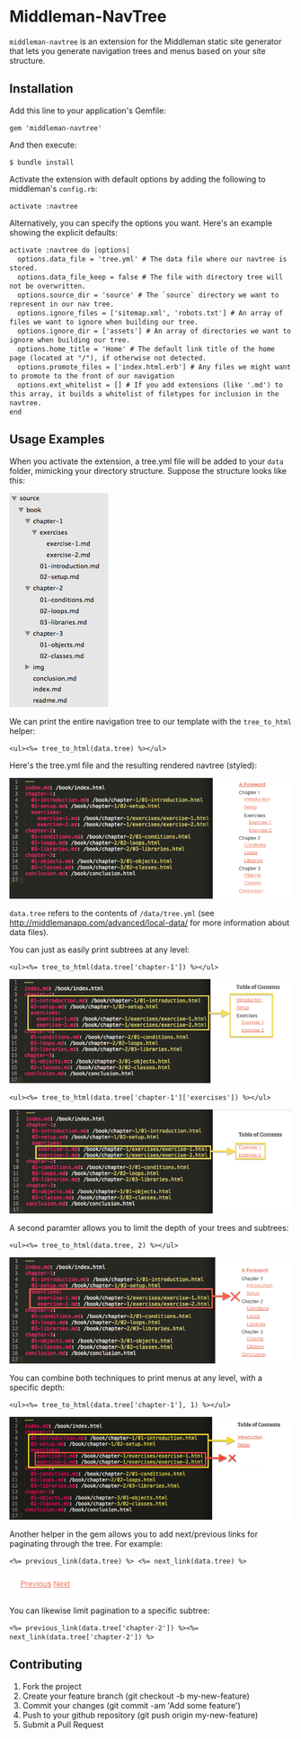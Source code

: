 # Middleman-NavTree

`middleman-navtree` is an extension for the Middleman static site generator that lets you generate navigation trees and menus based on your site structure.

## Installation

Add this line to your application's Gemfile:

    gem 'middleman-navtree'

And then execute:

    $ bundle install

Activate the extension with default options by adding the following to middleman's `config.rb`:

    activate :navtree

Alternatively, you can specify the options you want. Here's an example showing the explicit defaults:

    activate :navtree do |options|
      options.data_file = 'tree.yml' # The data file where our navtree is stored.
      options.data_file_keep = false # The file with directory tree will not be overwritten.
      options.source_dir = 'source' # The `source` directory we want to represent in our nav tree.
      options.ignore_files = ['sitemap.xml', 'robots.txt'] # An array of files we want to ignore when building our tree.
      options.ignore_dir = ['assets'] # An array of directories we want to ignore when building our tree.
      options.home_title = 'Home' # The default link title of the home page (located at "/"), if otherwise not detected.
      options.promote_files = ['index.html.erb'] # Any files we might want to promote to the front of our navigation
      options.ext_whitelist = [] # If you add extensions (like '.md') to this array, it builds a whitelist of filetypes for inclusion in the navtree.
    end

## Usage Examples

When you activate the extension, a tree.yml file will be added to your `data` folder, mimicking your directory structure. Suppose the structure looks like this:

![Directory Structure](screenshots/directory-structure.png)

We can print the entire navigation tree to our template with the `tree_to_html` helper:

    <ul><%= tree_to_html(data.tree) %></ul>

Here's the tree.yml file and the resulting rendered navtree (styled):

![Full tree styled](screenshots/ex1-fulltree.png)

`data.tree` refers to the contents of `/data/tree.yml` (see http://middlemanapp.com/advanced/local-data/ for more information about data files).

You can just as easily print subtrees at any level:

    <ul><%= tree_to_html(data.tree['chapter-1']) %></ul>

![Subtree styled](screenshots/ex2-subtree.png)

    <ul><%= tree_to_html(data.tree['chapter-1']['exercises']) %></ul>

![Subsubtree styled](screenshots/ex3-subsubtree.png)

A second paramter allows you to limit the depth of your trees and subtrees:

    <ul><%= tree_to_html(data.tree, 2) %></ul>

![Full tree with depth limit styled](screenshots/ex4-depthlimit.png)

You can combine both techniques to print menus at any level, with a specific depth:

    <ul><%= tree_to_html(data.tree['chapter-1'], 1) %></ul>

![Subtree with depth limit styled](screenshots/ex5-subtree_and_depthlimit.png)

Another helper in the gem allows you to add next/previous links for paginating
through the tree. For example:

    <%= previous_link(data.tree) %> <%= next_link(data.tree) %>

![Styled next/previous links](screenshots/previous-next.png)

You can likewise limit pagination to a specific subtree:

    <%= previous_link(data.tree['chapter-2']) %><%= next_link(data.tree['chapter-2']) %>


## Contributing

1. Fork the project
2. Create your feature branch (git checkout -b my-new-feature)
3. Commit your changes (git commit -am 'Add some feature')
4. Push to your github repository (git push origin my-new-feature)
5. Submit a Pull Request
